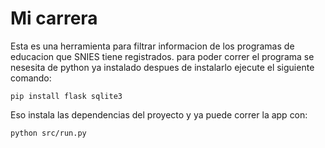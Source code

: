 # Mi carrera
Esta es una herramienta para filtrar informacion de los programas de educacion que
SNIES tiene registrados. para poder correr el programa se nesesita de python ya 
instalado despues de instalarlo ejecute el siguiente comando: 

`pip install flask sqlite3`

Eso instala las dependencias del proyecto y ya puede correr la app con:

`python src/run.py`

